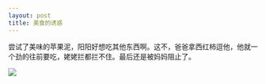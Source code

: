 ```yaml
---
layout: post
title: 美食的诱惑
---
```


尝试了美味的苹果泥，阳阳好想吃其他东西啊。这不，爸爸拿西红柿逗他，他就一个劲的往前要吃，姥姥拦都拦不住。最后还是被妈妈阻止了。

![](https://raw.githubusercontent.com/initlove/initlove.github.io/master/images/2016-07-16-133405.jpg)

